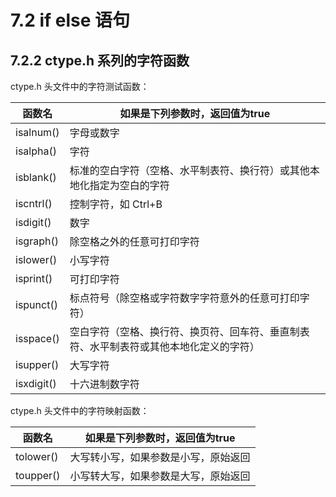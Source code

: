 # 7.2 if else 语句

## 7.2.2 ctype.h 系列的字符函数

ctype.h 头文件中的字符测试函数：

函数名        | 如果是下列参数时，返回值为true
-------------|--------------------------------------------------------
isalnum()    | 字母或数字
isalpha()    | 字符
isblank()    | 标准的空白字符（空格、水平制表符、换行符）或其他本地化指定为空白的字符
iscntrl()    | 控制字符，如 Ctrl+B
isdigit()    | 数字
isgraph()    | 除空格之外的任意可打印字符
islower()    | 小写字符
isprint()    | 可打印字符
ispunct()    | 标点符号（除空格或字符数字字符意外的任意可打印字符）
isspace()    | 空白字符（空格、换行符、换页符、回车符、垂直制表符、水平制表符或其他本地化定义的字符）
isupper()    | 大写字符
isxdigit()   | 十六进制数字符

ctype.h 头文件中的字符映射函数：

函数名        | 如果是下列参数时，返回值为true
-------------|--------------------------------------------------------
tolower()    | 大写转小写，如果参数是小写，原始返回
toupper()    | 小写转大写，如果参数是大写，原始返回


